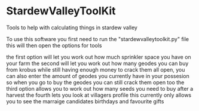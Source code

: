 # StardewValleyToolKit
Tools to help with calculating things in stardew valley

To use this software you first need to run the "stardewvalleytoolkit.py" file
this will then open the options for tools

the first option will let you work out how much sprinkler space you have on your farm
the second will let you work out how many geodes you can buy from krobus while still having enough money to crack them all open, you can also enter the amount of geodes you currently have in your possesion so when you go to buy the geodes you can still crack them open too
the third option allows you to work out how many seeds you need to buy after a harvest
the fourth lets you look at villagers profile
this currently only allows you to see the marraige candidates birthdays and favourite gifts
